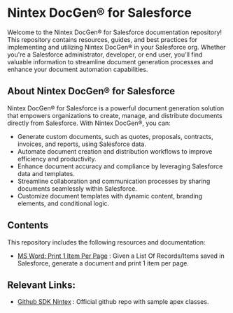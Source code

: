 # Nintex DocGen® for Salesforce

Welcome to the Nintex DocGen® for Salesforce documentation repository! This repository contains resources, guides, and best practices for implementing and utilizing Nintex DocGen® in your Salesforce org. Whether you're a Salesforce administrator, developer, or end user, you'll find valuable information to streamline document generation processes and enhance your document automation capabilities.

## About Nintex DocGen® for Salesforce

Nintex DocGen® for Salesforce is a powerful document generation solution that empowers organizations to create, manage, and distribute documents directly from Salesforce. With Nintex DocGen®, you can:

- Generate custom documents, such as quotes, proposals, contracts, invoices, and reports, using Salesforce data.
- Automate document creation and distribution workflows to improve efficiency and productivity.
- Enhance document accuracy and compliance by leveraging Salesforce data and templates.
- Streamline collaboration and communication processes by sharing documents seamlessly within Salesforce.
- Customize document templates with dynamic content, branding elements, and conditional logic.

## Contents

This repository includes the following resources and documentation:
- [MS Word: Print 1 Item Per Page](./1ItemPerPage_Tutorial.md) : Given a List Of Records/Items saved in Salesforce, generate a document and print 1 item per page.

## Relevant Links:

- [Github SDK Nintex](https://github.com/sdknintex) : Official github repo with sample apex classes.
